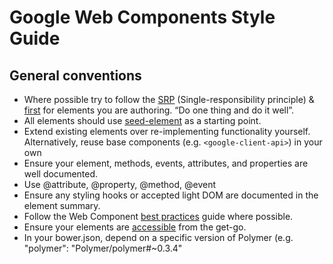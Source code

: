 # Google Web Components Style Guide

## General conventions

* Where possible try to follow the [SRP](http://en.wikipedia.org/wiki/Single_responsibility_principle) (Single-responsibility principle) & [first](http://addyosmani.com/first) for elements you are authoring. “Do one thing and do it well”.
* All elements should use [seed-element](https://github.com/PolymerLabs/seed-element) as a starting point.
* Extend existing elements over re-implementing functionality yourself. Alternatively, reuse base components (e.g. `<google-client-api>`) in your own
* Ensure your element, methods, events, attributes, and properties are well documented.
* Use @attribute, @property, @method, @event
* Ensure any styling hooks or accepted light DOM are documented in the element summary.
* Follow the Web Component [best practices](http://webcomponents.org/articles/web-components-best-practices/) guide where possible.
* Ensure your elements are [accessible](http://www.polymer-project.org/articles/accessible-web-components.html) from the get-go. 
* In your bower.json, depend on a specific version of Polymer (e.g. "polymer": "Polymer/polymer#~0.3.4"
